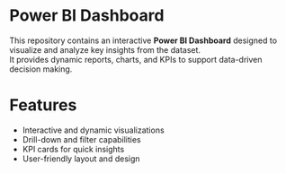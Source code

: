 # Power BI Dashboard

This repository contains an interactive **Power BI Dashboard** designed to visualize and analyze key insights from the dataset.  
It provides dynamic reports, charts, and KPIs to support data-driven decision making.

# Features
- Interactive and dynamic visualizations  
- Drill-down and filter capabilities  
- KPI cards for quick insights  
- User-friendly layout and design 

